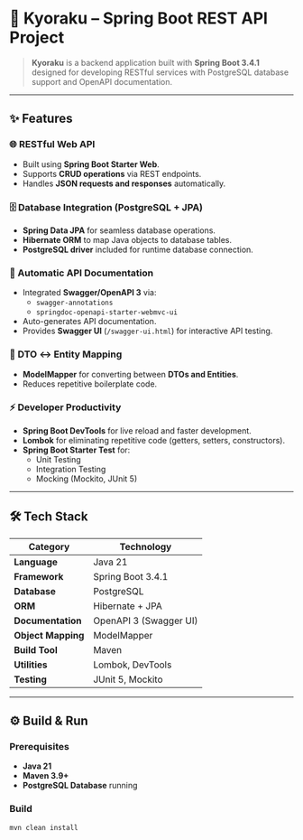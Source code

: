 # 🚀 Kyoraku – Spring Boot REST API Project

> **Kyoraku** is a backend application built with **Spring Boot 3.4.1** designed for developing RESTful services with PostgreSQL database support and OpenAPI documentation.

---

## ✨ Features

### 🌐 RESTful Web API
- Built using **Spring Boot Starter Web**.
- Supports **CRUD operations** via REST endpoints.
- Handles **JSON requests and responses** automatically.

### 🗄️ Database Integration (PostgreSQL + JPA)
- **Spring Data JPA** for seamless database operations.
- **Hibernate ORM** to map Java objects to database tables.
- **PostgreSQL driver** included for runtime database connection.

### 📜 Automatic API Documentation
- Integrated **Swagger/OpenAPI 3** via:
  - `swagger-annotations`
  - `springdoc-openapi-starter-webmvc-ui`
- Auto-generates API documentation.
- Provides **Swagger UI** (`/swagger-ui.html`) for interactive API testing.

### 🔄 DTO ↔ Entity Mapping
- **ModelMapper** for converting between **DTOs and Entities**.
- Reduces repetitive boilerplate code.

### ⚡ Developer Productivity
- **Spring Boot DevTools** for live reload and faster development.
- **Lombok** for eliminating repetitive code (getters, setters, constructors).
- **Spring Boot Starter Test** for:
  - Unit Testing
  - Integration Testing
  - Mocking (Mockito, JUnit 5)

---

## 🛠️ Tech Stack

| Category        | Technology                                             |
|-----------------|--------------------------------------------------------|
| **Language**    | Java 21                                                |
| **Framework**   | Spring Boot 3.4.1                                      |
| **Database**    | PostgreSQL                                             |
| **ORM**         | Hibernate + JPA                                        |
| **Documentation** | OpenAPI 3 (Swagger UI)                               |
| **Object Mapping** | ModelMapper                                         |
| **Build Tool**  | Maven                                                  |
| **Utilities**   | Lombok, DevTools                                       |
| **Testing**     | JUnit 5, Mockito                                       |

---

## ⚙️ Build & Run

### Prerequisites
- **Java 21**
- **Maven 3.9+**
- **PostgreSQL Database** running

### Build
```bash
mvn clean install
